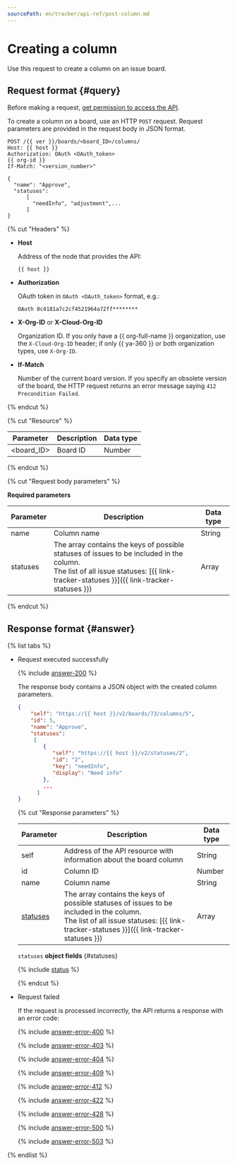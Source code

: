 ```yaml
---
sourcePath: en/tracker/api-ref/post-column.md
---
```

# Creating a column

Use this request to create a column on an issue board.

## Request format {#query}

Before making a request, [get permission to access the API](concepts/access.md).

To create a column on a board, use an HTTP `POST` request. Request parameters are provided in the request body in JSON format.

```
POST /{{ ver }}/boards/<board_ID>/columns/
Host: {{ host }}
Authorization: OAuth <OAuth_token>
{{ org-id }}
If-Match: "<version_number>"

{
  "name": "Approve",
  "statuses":
      [
        "needInfo", "adjustment",...
      ]
}
```

{% cut "Headers" %}

- **Host**

   Address of the node that provides the API:

   ```
   {{ host }}
   ```

- **Authorization**

   OAuth token in `OAuth <OAuth_token>` format, e.g.:

   ```
   OAuth 0c4181a7c2cf4521964a72ff********
   ```


- **X-Org-ID** or **X-Cloud-Org-ID**

   Organization ID. If you only have a {{ org-full-name }} organization, use the `X-Cloud-Org-ID` header; if only {{ ya-360 }} or both organization types, use `X-Org-ID`.


- **If-Match**

   Number of the current board version. If you specify an obsolete version of the board, the HTTP request returns an error message saying `412 Precondition Failed`.

{% endcut %}

{% cut "Resource" %}

| Parameter | Description | Data type |
----- | ----- | -----
| \<board_ID\> | Board ID | Number |

{% endcut %}

{% cut "Request body parameters" %}

**Required parameters**

| Parameter | Description | Data type |
-------- | -------- | -----
| name | Column name | String |
| statuses | The array contains the keys of possible statuses of issues to be included in the column.<br/>The list of all issue statuses: [{{ link-tracker-statuses }}]({{ link-tracker-statuses }}) | Array |

{% endcut %}

## Response format {#answer}

{% list tabs %}

- Request executed successfully

   {% include [answer-200](../_includes/tracker/api/answer-200.md) %}

   The response body contains a JSON object with the created column parameters.

   ```json
   {
       "self": "https://{{ host }}/v2/boards/73/columns/5",
       "id": 5,
       "name": "Approve",
       "statuses":
        [
           {
              "self": "https://{{ host }}/v2/statuses/2",
              "id": "2",
              "key": "needInfo",
              "display": "Need info"
           },
           ...
         ]
   }
   ```

   {% cut "Response parameters" %}

   | Parameter | Description | Data type |
   -------- | -------- | ----------
   | self | Address of the API resource with information about the board column | String |
   | id | Column ID | Number |
   | name | Column name | String |
   | [statuses](#statuses) | The array contains the keys of possible statuses of issues to be included in the column.<br/>The list of all issue statuses: [{{ link-tracker-statuses }}]({{ link-tracker-statuses }}) | Array |

   `statuses` **object fields** {#statuses}

   {% include [status](../_includes/tracker/api/status.md) %}

   {% endcut %}

- Request failed

   If the request is processed incorrectly, the API returns a response with an error code:

   {% include [answer-error-400](../_includes/tracker/api/answer-error-400.md) %}

   {% include [answer-error-403](../_includes/tracker/api/answer-error-403.md) %}

   {% include [answer-error-404](../_includes/tracker/api/answer-error-404.md) %}

   {% include [answer-error-409](../_includes/tracker/api/answer-error-409.md) %}

   {% include [answer-error-412](../_includes/tracker/api/answer-error-412.md) %}

   {% include [answer-error-422](../_includes/tracker/api/answer-error-422.md) %}

   {% include [answer-error-428](../_includes/tracker/api/answer-error-428.md) %}

   {% include [answer-error-500](../_includes/tracker/api/answer-error-500.md) %}

   {% include [answer-error-503](../_includes/tracker/api/answer-error-503.md) %}

{% endlist %}
